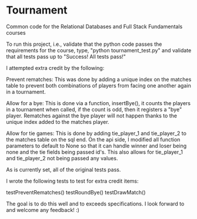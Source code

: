 Tournament
=============

Common code for the Relational Databases and Full Stack Fundamentals courses

To run this project, i.e., validate that the python code passes the requirements for the course,
type, "python tournament_test.py" and validate that all tests pass up  to "Success! All tests pass!"

I attempted extra credit by the following:

Prevent rematches: This was done by adding a unique index on the matches table to prevent both combinations
of players from facing one another again in a tournament.

Allow for a bye: This is done via a function, insertBye(), it counts the players in a tournament when called,
if the count is odd, then it registers a "bye" player. Rematches against the bye player will not happen thanks
to the unique index added to the matches player. 

Allow for tie games: This is done by adding tie_player_1 and tie_player_2 to the matches table on the sql end.
On the api side, I modified all function parameters to default to None so that it can handle winner and loser
being none and the tie fields being passed id's. This also allows for tie_player_1 and tie_player_2 not
being passed any values. 

As is currently set, all of the original tests pass.

I wrote the following tests to test for extra credit items:

testPreventRematches()
testRoundBye()
testDrawMatch()

The goal is to do this well and to exceeds specifications. I look forward to and welcome any feedback! :)
